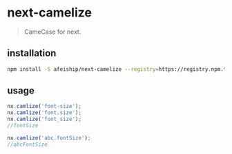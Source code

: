 # next-camelize
> CameCase for next.

## installation
```bash
npm install -S afeiship/next-camelize --registry=https://registry.npm.taobao.org
```

## usage
```js
nx.camlize('font-size');
nx.camlize('font.size');
nx.camlize('font_size');
//fontSize

nx.camlize('abc.fontSize'); 
//abcFontSize
```
